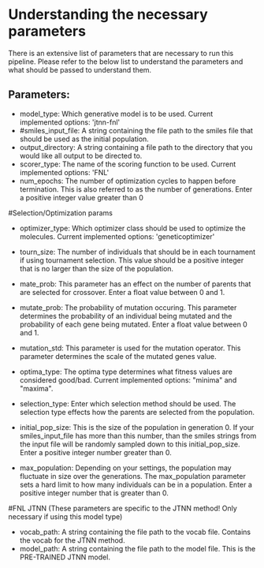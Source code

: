 # Understanding the necessary parameters

There is an extensive list of parameters that are necessary to run this pipeline. Please refer to the below list to understand the parameters and what should be passed to understand them.

## Parameters:

- model_type: Which generative model is to be used. Current implemented options: 'jtnn-fnl'
- #smiles_input_file: A string containing the file path to the smiles file that should be used as the initial population. 
- output_directory: A string containing a file path to the directory that you would like all output to be directed to. 
- scorer_type: The name of the scoring function to be used. Current implemented options: 'FNL'
- num_epochs: The number of optimization cycles to happen before termination. This is also referred to as the number of generations. Enter a positive integer value greater than 0

#Selection/Optimization params
- optimizer_type: Which optimizer class should be used to optimize the molecules. Current implemented options: 'geneticoptimizer'
- tourn_size: The number of individuals that should be in each tournament if using tournament selection. This value should be a positive integer that is no larger than the size of the population.
- mate_prob: This parameter has an effect on the number of parents that are selected for crossover. Enter a float value between 0 and 1.
- mutate_prob: The probability of mutation occuring. This parameter determines the probability of an individual being mutated and the probability of each gene being mutated. Enter a float value between 0 and 1.
- mutation_std: This parameter is used for the mutation operator. This parameter determines the scale of the mutated genes value.
- optima_type: The optima type determines what fitness values are considered good/bad. Current implemented options: "minima" and "maxima".
- selection_type: Enter which selection method should be used. The selection type effects how the parents are selected from the population. 

- initial_pop_size: This is the size of the population in generation 0. If your smiles_input_file has more than this number, than the smiles strings from the input file will be randomly sampled down to this initial_pop_size. Enter a positive integer number greater than 0.
- max_population: Depending on your settings, the population may fluctuate in size over the generations. The max_population parameter sets a hard limit to how many individuals can be in a population. Enter a positive integer number that is greater than 0.

#FNL JTNN (These parameters are specific to the JTNN method! Only necessary if using this model type)
- vocab_path: A string containing the file path to the vocab file. Contains the vocab for the JTNN method.
- model_path: A string containing the file path to the model file. This is the PRE-TRAINED JTNN model.